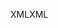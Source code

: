 <span data-ttu-id="f44de-101">XML</span><span class="sxs-lookup"><span data-stu-id="f44de-101">XML</span></span>